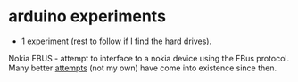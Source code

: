 # arduino experiments

* 1 experiment (rest to follow if I find the hard drives).

Nokia FBUS - attempt to interface to a nokia device using the FBus protocol. Many better [attempts](https://hackaday.com/tag/fbus/) (not my own) have come into existence since then.





